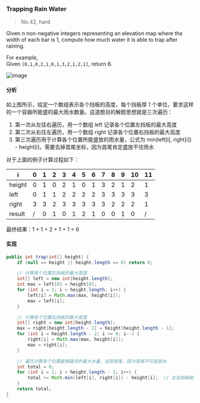 ### Trapping Rain Water

> No.42, hard

Given n non-negative integers representing an elevation map where the width of each bar is 1, compute how much water it is able to trap after raining.

For example,   
Given `[0,1,0,2,1,0,1,3,2,1,2,1]`, return 6.

![image](https://github.com/procyon-lotor/procyon-lotor.github.io/blob/master/images/2016/rainwatertrap.png?raw=false)

#### 分析

如上图所示，给定一个数组表示各个挡板的高度，每个挡板厚 1 个单位，要求这样的一个容器所能盛的最大雨水数量。这道题目的解题思想就是三次遍历：

1. 第一次从左往右遍历，用一个数组 left 记录各个位置左挡板的最大高度
2. 第二次从右往左遍历，用一个数组 right 记录各个位置右挡板的最大高度
3. 第三次遍历用于计算各个位置所能盛放的雨水量，公式为 min(left[i], right[i]) - height[i]，需要去掉首尾坐标，因为首尾肯定盛放不住雨水

对于上面的例子计算过程如下：

i | 0 | 1 | 2 | 3 | 4 | 5 | 6 | 7 | 8 | 9 | 10 | 11
--- | --- | --- | --- | --- | --- | --- | --- | --- | --- | --- | --- | ---
height | 0 | 1 | 0 | 2 | 1 | 0 | 1 | 3 | 2 | 1 | 2 | 1
left | 0 | 1 | 1 | 2 | 2 | 2 | 2 | 3 | 3 | 3 | 3 | 3
right | 3 | 3 | 2 | 3 | 3 | 3 | 3 | 3 | 2 | 2 | 2 | 1
result | / | 0 | 1 | 0 | 1 | 2 | 1 | 0 | 0 | 1 | 0 | /

最终结果：1 + 1 + 2 + 1 + 1 = 6

#### 实现

```java
public int trap(int[] height) {
    if (null == height || height.length == 0) return 0;

    // 计算各个位置左挡板的最大高度
    int[] left = new int[height.length];
    int max = left[0] = height[0];
    for (int i = 1; i < height.length; i++) {
        left[i] = Math.max(max, height[i]);
        max = left[i];
    }

    // 计算各个位置右挡板的最大高度
    int[] right = new int[height.length];
    max = right[height.length - 1] = height[height.length - 1];
    for (int i = height.length - 2; i >= 0; i--) {
        right[i] = Math.max(max, height[i]);
        max = right[i];
    }

    // 遍历计算各个位置能够蕴含的最大水量，去除首尾，因为首尾不可能装水
    int total = 0;
    for (int i = 1; i < height.length - 1; i++) {
        total += Math.min(left[i], right[i]) - height[i];  // 左右挡板能够蕴含的最大水量 - 不能装水的面积
    }
    return total;
}
```